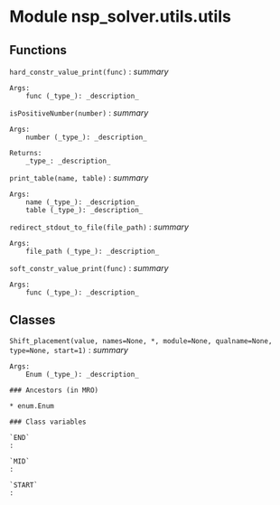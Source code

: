 Module nsp_solver.utils.utils
=============================

Functions
---------

    
`hard_constr_value_print(func)`
:   _summary_
    
    Args:
        func (_type_): _description_

    
`isPositiveNumber(number)`
:   _summary_
    
    Args:
        number (_type_): _description_
    
    Returns:
        _type_: _description_

    
`print_table(name, table)`
:   _summary_
    
    Args:
        name (_type_): _description_
        table (_type_): _description_

    
`redirect_stdout_to_file(file_path)`
:   _summary_
    
    Args:
        file_path (_type_): _description_

    
`soft_constr_value_print(func)`
:   _summary_
    
    Args:
        func (_type_): _description_

Classes
-------

`Shift_placement(value, names=None, *, module=None, qualname=None, type=None, start=1)`
:   _summary_
    
    Args:
        Enum (_type_): _description_

    ### Ancestors (in MRO)

    * enum.Enum

    ### Class variables

    `END`
    :

    `MID`
    :

    `START`
    :